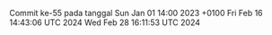 Commit ke-55 pada tanggal Sun Jan 01 14:00 2023 +0100
Fri Feb 16 14:43:06 UTC 2024
Wed Feb 28 16:11:53 UTC 2024
